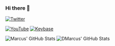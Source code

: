 ### Hi there 👋

<!--
**Mherstik/Mherstik** is a ✨ _special_ ✨ repository because its `README.md` (this file) appears on your GitHub profile.

Here are some ideas to get you started:

- 🔭 I’m currently working on ...
- 🌱 I’m currently learning ...
- 👯 I’m looking to collaborate on ...
- 🤔 I’m looking for help with ...
- 💬 Ask me about ...
- 📫 How to reach me: ...
- 😄 Pronouns: ...
- ⚡ Fun fact: ...
<!-- ![LinkTree][linktree-img]][linktree-url] -->
<!-- [twitter-img]: https://img.shields.io/twitter/follow/TheDeltaProto?color=1d9bf0&label=Follow&logo=twitter&style=for-the-badge -->

<!-- [linktree-img]: https://img.shields.io/badge/LinkTree-Visit-39e09b?logo=linktree&style=for-the-badge -->
<!-- [linktree-url]: https://linktr.ee/deltaproto -->

[![Twitter][twitter-img]][twitter-url]
<!--[![Twitch][twitch-img]][twitch-url] -->
[![YouTube][youtube-img]][youtube-url]
[![Keybase][keybase-img]][keybase-url]

[twitter-img]: https://img.shields.io/badge/follow-%40mherstk?logo=twitter&style=for-the-badge
[twitter-url]: https://twitter.com/mherstik
<!-- [twitch-img]: https://img.shields.io/twitch/status/mherstik?color=9046ff&label=Twitch&logo=twitch&style=for-the-badge -->
<!-- [twitch-url]: https://twitch.tv/mherstik -->
[youtube-img]: https://img.shields.io/youtube/channel/subscribers/UCjDonajXCRXPuSRjHqd58Vw?label=Subscribe&logo=youtube&logoColor=f00&style=for-the-badge
[youtube-url]: https://www.youtube.com/channel/@mherstik?sub_confirmation=1
[keybase-img]: https://img.shields.io/keybase/pgp/mherstik?logo=keybase&style=for-the-badge
[keybase-url]: https://keybase.io/mherstik


![Marcus' GitHub Stats](https://github-readme-stats.vercel.app/api?username=Mherstik&show_icons=true&theme=gruvbox)
![DMarcus' GitHub Stats](https://github-readme-stats.vercel.app/api/top-langs?username=Mherstik&show_icons=true&theme=gruvbox&layout=compact)
